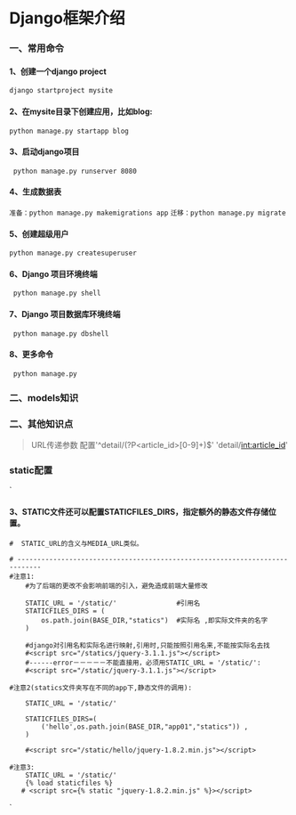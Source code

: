 # Django框架介绍


### 一、常用命令

#### 1、创建一个django project
` django startproject mysite `
#### 2、在mysite目录下创建应用，比如blog:
` python manage.py startapp blog `
#### 3、启动django项目
`  python manage.py runserver 8080 `
#### 4、生成数据表
`准备：python manage.py makemigrations app`
`迁移：python manage.py migrate`
#### 5、创建超级用户
` python manage.py createsuperuser `
#### 6、Django 项目环境终端
`  python manage.py shell `
#### 7、Django 项目数据库环境终端
`  python manage.py dbshell `
#### 8、更多命令
`  python manage.py `
### 二、models知识


### 二、其他知识点
> URL传递参数
配置'^detail/(?P<article_id>[0-9]+)$'
'detail/<int:article_id>'
### static配置
`
#### 3、STATIC文件还可以配置STATICFILES_DIRS，指定额外的静态文件存储位置。
    #  STATIC_URL的含义与MEDIA_URL类似。

    # ----------------------------------------------------------------------------
    #注意1:
        #为了后端的更改不会影响前端的引入，避免造成前端大量修改

        STATIC_URL = '/static/'               #引用名
        STATICFILES_DIRS = (
            os.path.join(BASE_DIR,"statics")  #实际名 ,即实际文件夹的名字
        )

        #django对引用名和实际名进行映射,引用时,只能按照引用名来,不能按实际名去找
        #<script src="/statics/jquery-3.1.1.js"></script>
        #------error－－－－－不能直接用，必须用STATIC_URL = '/static/':
        #<script src="/static/jquery-3.1.1.js"></script>

    #注意2(statics文件夹写在不同的app下,静态文件的调用):

        STATIC_URL = '/static/'

        STATICFILES_DIRS=(
            ('hello',os.path.join(BASE_DIR,"app01","statics")) ,
        )

        #<script src="/static/hello/jquery-1.8.2.min.js"></script>

    #注意3:
        STATIC_URL = '/static/'
        {% load staticfiles %}
       # <script src={% static "jquery-1.8.2.min.js" %}></script>
`
